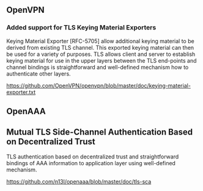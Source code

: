 ## OpenVPN
### Added support for TLS Keying Material Exporters
Keying Material Exporter [RFC-5705] allow additional keying material to be
derived from existing TLS channel. This exported keying material can then be
used for a variety of purposes. TLS allows client and server to establish
keying material for use in the upper layers between the TLS end-points and
channel bindings is straightforward and well-defined mechanism how to
authenticate other layers.

[https://github.com/OpenVPN/openvpn/blob/master/doc/keying-material-exporter.txt
](https://github.com/OpenVPN/openvpn/blob/master/doc/keying-material-exporter.txt)

## OpenAAA
## Mutual TLS Side-Channel Authentication Based on Decentralized Trust
TLS authentication based on decentralized trust and straightforward
bindings of AAA information to application layer using well-defined mechanism.

[https://github.com/n13l/openaaa/blob/master/doc/tls-sca
](https://github.com/n13l/openaaa/blob/master/doc/tls-sca)
